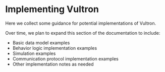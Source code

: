 # Implementing Vultron

Here we collect some guidance for potential implementations of Vultron.

Over time, we plan to expand this section of the documentation to include:

- Basic data model examples
- Behavior logic implementation examples
- Simulation examples
- Communication protocol implementation examples
- Other implementation notes as needed

